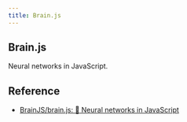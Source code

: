 ```yaml
---
title: Brain.js
---
```


## Brain.js
Neural networks in JavaScript.

## Reference
* [BrainJS/brain\.js: 🤖 Neural networks in JavaScript](https://github.com/BrainJS/brain.js)
